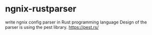 # ngnix-rustparser
write ngnix config parser in Rust programming language
Design of the parser is using the pest library. https://pest.rs/
